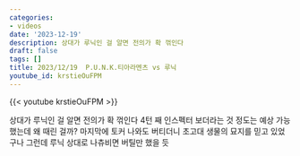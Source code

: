 ```yaml
---
categories:
- videos
date: '2023-12-19'
description: 상대가 루닉인 걸 알면 전의가 확 꺾인다
draft: false
tags: []
title: 2023/12/19  P.U.N.K.티아라멘츠 vs 루닉
youtube_id: krstieOuFPM
---
```



{{< youtube krstieOuFPM >}}

상대가 루닉인 걸 알면 전의가 확 꺾인다
4턴 째 인스펙터 보더라는 것 정도는 예상 가능했는데 왜 때린 걸까?
마지막에 토커 나와도 버티더니 초고대 생물의 묘지를 믿고 있었구나
그런데 루닉 상대로 나츄비면 버틸만 했을 듯